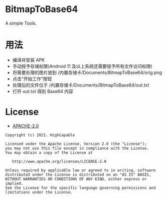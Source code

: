 # BitmapToBase64
A simple Tools.
# 用法
- 编译并安装 APK
- 手动授予存储权限(Android 11 及以上系统还需要授予所有文件访问权限)
- 将需要处理的图片放到 /内置存储卡/Documents/BitmapToBase64/orig.png
- 点击“开始工作”按钮
- 处理后的文件位于 /内置存储卡/Documents/BitmapToBase64/out.txt
- 打开 out.txt 得到 Base64 内容
# License

- [APACHE-2.0](https://www.apache.org/licenses/LICENSE-2.0)

```
Copyright (c) 2021. HighCapable

Licensed under the Apache License, Version 2.0 (the "License");
you may not use this file except in compliance with the License.
You may obtain a copy of the License at

   http://www.apache.org/licenses/LICENSE-2.0

Unless required by applicable law or agreed to in writing, software
distributed under the License is distributed on an "AS IS" BASIS,
WITHOUT WARRANTIES OR CONDITIONS OF ANY KIND, either express or implied.
See the License for the specific language governing permissions and
limitations under the License.
```
